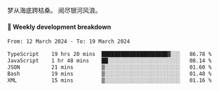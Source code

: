 梦从海底跨枯桑。
阅尽银河风浪。


#### 📝 Weekly development breakdown

<!--START_SECTION:waka-->

```txt
From: 12 March 2024 - To: 19 March 2024

TypeScript    19 hrs 20 mins  █████████████████████▓░░░   86.78 %
JavaScript    1 hr 48 mins    ██░░░░░░░░░░░░░░░░░░░░░░░   08.14 %
JSON          21 mins         ▒░░░░░░░░░░░░░░░░░░░░░░░░   01.60 %
Bash          19 mins         ▒░░░░░░░░░░░░░░░░░░░░░░░░   01.48 %
XML           15 mins         ▒░░░░░░░░░░░░░░░░░░░░░░░░   01.16 %
```

<!--END_SECTION:waka-->



